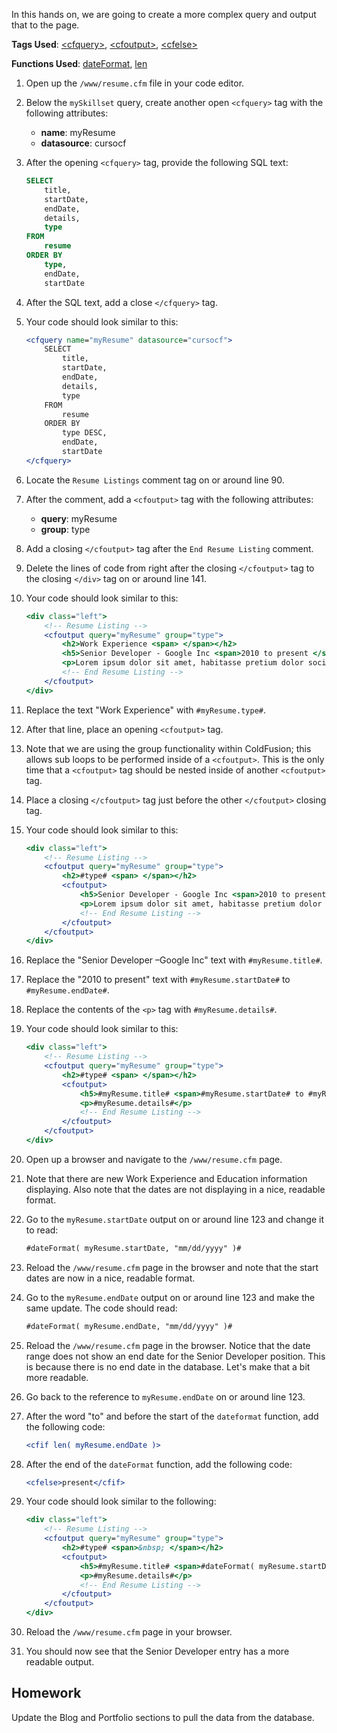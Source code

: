 In this hands on, we are going to create a more complex query and output that to the page.

**Tags Used**: [\<cfquery>](https://helpx.adobe.com/coldfusion/cfml-reference/coldfusion-tags/tags-p-q/cfquery.html), [\<cfoutput>](https://helpx.adobe.com/coldfusion/cfml-reference/coldfusion-tags/tags-m-o/cfoutput.html), [\<cfelse>](https://helpx.adobe.com/coldfusion/cfml-reference/coldfusion-tags/tags-d-e/cfelse.html)

**Functions Used**: [dateFormat](https://helpx.adobe.com/coldfusion/cfml-reference/coldfusion-functions/functions-c-d/DateFormat.html), [len](https://helpx.adobe.com/coldfusion/cfml-reference/coldfusion-functions/functions-l/len.html)

1. Open up the `/www/resume.cfm` file in your code editor.
1. Below the `mySkillset` query, create another open `<cfquery>` tag with the following attributes:
    *   **name**: myResume
    *   **datasource**: cursocf
1. After the opening `<cfquery>` tag, provide the following SQL text:

    ```sql
    SELECT
        title,
        startDate,
        endDate,
        details,
        type
    FROM
        resume
    ORDER BY
        type,
        endDate,
        startDate
    ```

1. After the SQL text, add a close `</cfquery>` tag.
1. Your code should look similar to this:

    ```cfml
    <cfquery name="myResume" datasource="cursocf">
        SELECT
            title,
            startDate,
            endDate,
            details,
            type
        FROM
            resume
        ORDER BY
            type DESC,
            endDate,
            startDate
    </cfquery>
    ```

1. Locate the `Resume Listings` comment tag on or around line 90.
1. After the comment, add a `<cfoutput>` tag with the following attributes:
    * **query**: myResume
    * **group**: type
1. Add a closing `</cfoutput>` tag after the `End Resume Listing` comment.
1. Delete the lines of code from right after the closing `</cfoutput>` tag to the closing `</div>` tag on or around line 141.
1. Your code should look similar to this:

    ```cfml
    <div class="left">
        <!-- Resume Listing -->
        <cfoutput query="myResume" group="type">
            <h2>Work Experience <span> </span></h2>
            <h5>Senior Developer - Google Inc <span>2010 to present </span> </h5>
            <p>Lorem ipsum dolor sit amet, habitasse pretium dolor sociis. Nulla et facilisis interdum elit amet erat, consectetuer condimentum eaque, ante maecenas Suspendisse libero diam.</p>
            <!-- End Resume Listing -->
        </cfoutput>
    </div>
    ```

1. Replace the text "Work Experience" with `#myResume.type#`.
1. After that line, place an opening `<cfoutput>` tag.
1. Note that we are using the group functionality within ColdFusion; this allows sub loops to be performed inside of a `<cfoutput>`. This is the only time that a `<cfoutput>` tag should be nested inside of another `<cfoutput>` tag.
1. Place a closing `</cfoutput>` tag just before the other `</cfoutput>` closing tag.
1. Your code should look similar to this:

    ```cfml
    <div class="left">
        <!-- Resume Listing -->
        <cfoutput query="myResume" group="type">
            <h2>#type# <span> </span></h2>
            <cfoutput>
                <h5>Senior Developer - Google Inc <span>2010 to present </span> </h5>
                <p>Lorem ipsum dolor sit amet, habitasse pretium dolor sociis. Nulla et facilisis interdum elit amet erat, consectetuer condimentum eaque, ante maecenas Suspendisse libero diam.</p>
                <!-- End Resume Listing -->
            </cfoutput>
        </cfoutput>
    </div>
    ```

1. Replace the "Senior Developer –Google Inc" text with `#myResume.title#`.
1. Replace the "2010 to present" text with `#myResume.startDate#` to `#myResume.endDate#`.
1. Replace the contents of the `<p>` tag with `#myResume.details#`.
1. Your code should look similar to this:

    ```cfml
    <div class="left">
        <!-- Resume Listing -->
        <cfoutput query="myResume" group="type">
            <h2>#type# <span> </span></h2>
            <cfoutput>
                <h5>#myResume.title# <span>#myResume.startDate# to #myResume.endDate# </span> </h5>
                <p>#myResume.details#</p>
                <!-- End Resume Listing -->
            </cfoutput>
        </cfoutput>
    </div>
    ```

1. Open up a browser and navigate to the `/www/resume.cfm` page.
1. Note that there are new Work Experience and Education information displaying. Also note that the dates are not displaying in a nice, readable format.
1. Go to the `myResume.startDate` output on or around line 123 and change it to read:

    ```cfml
    #dateFormat( myResume.startDate, "mm/dd/yyyy" )#
    ```

1. Reload the `/www/resume.cfm` page in the browser and note that the start dates are now in a nice, readable format.
1. Go to the `myResume.endDate` output on or around line 123 and make the same update. The code should read:

    ```cfml
    #dateFormat( myResume.endDate, "mm/dd/yyyy" )#
    ```

1. Reload the `/www/resume.cfm` page in the browser. Notice that the date range does not show an end date for the Senior Developer position. This is because there is no end date in the database. Let's make that a bit more readable.
1. Go back to the reference to `myResume.endDate` on or around line 123.
1. After the word "to" and before the start of the `dateformat` function, add the following code:

    ```cfml
    <cfif len( myResume.endDate )>
    ```

1. After the end of the `dateFormat` function, add the following code:

    ```cfml
    <cfelse>present</cfif>
    ```

1. Your code should look similar to the following:

    ```cfml
    <div class="left">
        <!-- Resume Listing -->
        <cfoutput query="myResume" group="type">
            <h2>#type# <span>&nbsp; </span></h2>
            <cfoutput>
                <h5>#myResume.title# <span>#dateFormat( myResume.startDate, "mm/dd/yyyy" )# to <cfif len( myResume.endDate )>#dateFormat( myResume.endDate, "mm/dd/yyyy" )#<cfelse>present</cfif> </span> </h5>
                <p>#myResume.details#</p>
                <!-- End Resume Listing -->
            </cfoutput>
        </cfoutput>
    </div>
    ```

1. Reload the `/www/resume.cfm` page in your browser.
1. You should now see that the Senior Developer entry has a more readable output.

Homework
--------

Update the Blog and Portfolio sections to pull the data from the database.
